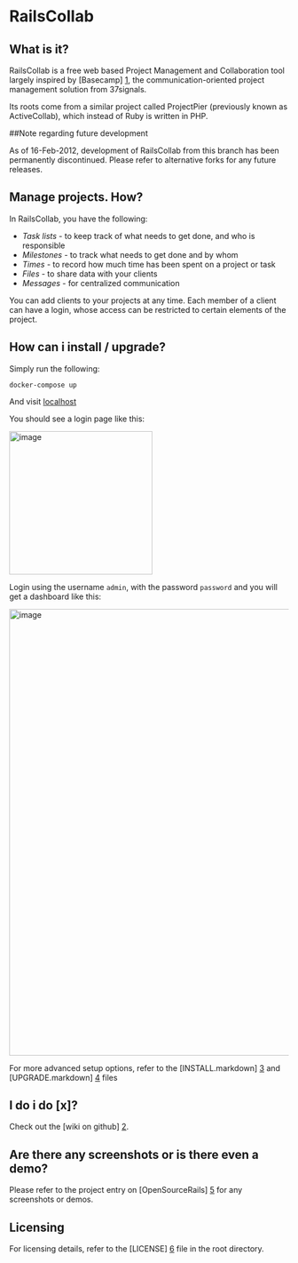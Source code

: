 # RailsCollab
## What is it?

RailsCollab is a free web based Project Management and Collaboration tool largely inspired by [Basecamp] [1], 
the communication-oriented project management solution from 37signals. 

Its roots come from a similar project called ProjectPier (previously known as ActiveCollab), 
which instead of Ruby is written in PHP.

##Note regarding future development

As of 16-Feb-2012, development of RailsCollab from this branch has been permanently discontinued. Please refer to alternative forks for any future releases.

## Manage projects. How?

In RailsCollab, you have the following:

* *Task lists* - to keep track of what needs to get done, and who is responsible
* *Milestones* - to track what needs to get done and by whom
* *Times* - to record how much time has been spent on a project or task
* *Files* - to share data with your clients
* *Messages* - for centralized communication

You can add clients to your projects at any time. Each member of a client can have a login, 
whose access can be restricted to certain elements of the project.

## How can i install / upgrade?

Simply run the following:

    docker-compose up

And visit [localhost][]

You should see a login page like this:

<img width="258" alt="image" src="https://user-images.githubusercontent.com/681020/187572700-51a2248e-1990-4e6f-a9ec-448e199593fd.png">

Login using the username `admin`, with the password `password` and you will get a dashboard like this:

<img width="804" alt="image" src="https://user-images.githubusercontent.com/681020/187572795-458adde7-87a8-45cf-9416-30dc541494f0.png">


For more advanced setup options, refer to the [INSTALL.markdown] [3] and [UPGRADE.markdown] [4] files

## I do i do [x]?

Check out the [wiki on github] [2].

## Are there any screenshots or is there even a demo?

Please refer to the project entry on [OpenSourceRails] [5] for any screenshots or demos.

## Licensing

For licensing details, refer to the [LICENSE] [6] file in the root directory.

[1]: http://www.basecamphq.com
[2]: http://wiki.github.com/jamesu/railscollab
[3]: INSTALL.markdown
[4]: UPGRADE.markdown
[5]: http://www.opensourcerails.com/projects/111-RailsCollab
[6]: LICENSE

[localhost]: http://localhost:3000
